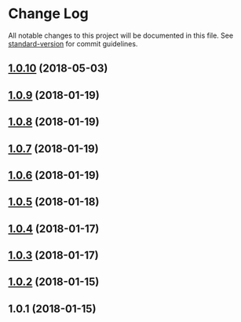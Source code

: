# Change Log

All notable changes to this project will be documented in this file. See [standard-version](https://github.com/conventional-changelog/standard-version) for commit guidelines.

<a name="1.0.10"></a>
## [1.0.10](https://github.com/prepair/ga-timing/compare/v1.0.8...v1.0.10) (2018-05-03)



<a name="1.0.9"></a>
## [1.0.9](https://github.com/prepair/ga-timing/compare/v1.0.8...v1.0.9) (2018-01-19)



<a name="1.0.8"></a>
## [1.0.8](https://github.com/prepair/ga-timing/compare/v1.0.7...v1.0.8) (2018-01-19)



<a name="1.0.7"></a>
## [1.0.7](https://github.com/prepair/ga-timing/compare/v1.0.6...v1.0.7) (2018-01-19)



<a name="1.0.6"></a>
## [1.0.6](https://github.com/prepair/ga-timing/compare/v1.0.5...v1.0.6) (2018-01-19)



<a name="1.0.5"></a>
## [1.0.5](https://github.com/prepair/ga-timing/compare/v1.0.4...v1.0.5) (2018-01-18)



<a name="1.0.4"></a>
## [1.0.4](https://github.com/prepair/ga-timing/compare/v1.0.3...v1.0.4) (2018-01-17)



<a name="1.0.3"></a>
## [1.0.3](https://github.com/prepair/ga-timing/compare/v1.0.2...v1.0.3) (2018-01-17)



<a name="1.0.2"></a>
## [1.0.2](https://github.com/prepair/ga-timing/compare/v1.0.1...v1.0.2) (2018-01-15)



<a name="1.0.1"></a>
## 1.0.1 (2018-01-15)
